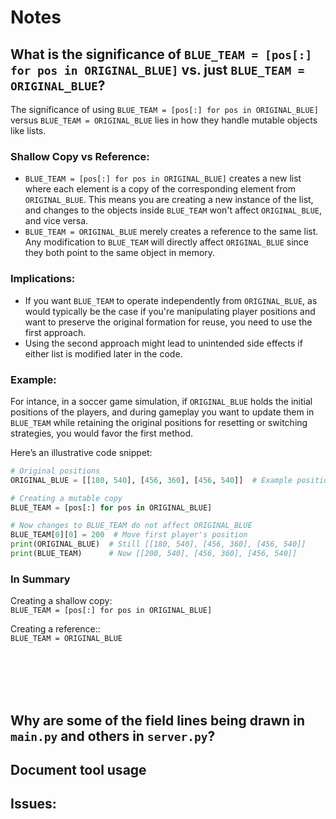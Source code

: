 # Notes

## What is the significance of `BLUE_TEAM = [pos[:] for pos in ORIGINAL_BLUE]` vs. just `BLUE_TEAM = ORIGINAL_BLUE`?

The significance of using `BLUE_TEAM = [pos[:] for pos in ORIGINAL_BLUE]` versus `BLUE_TEAM = ORIGINAL_BLUE` lies in how they handle mutable objects like lists.

### Shallow Copy vs Reference:

- `BLUE_TEAM = [pos[:] for pos in ORIGINAL_BLUE]` creates a new list where each element is a copy of the corresponding element from `ORIGINAL_BLUE`. This means you are creating a new instance of the list, and changes to the objects inside `BLUE_TEAM` won't affect `ORIGINAL_BLUE`, and vice versa.
- `BLUE_TEAM = ORIGINAL_BLUE` merely creates a reference to the same list. Any modification to `BLUE_TEAM` will directly affect `ORIGINAL_BLUE` since they both point to the same object in memory.

### Implications:

- If you want `BLUE_TEAM` to operate independently from `ORIGINAL_BLUE`, as would typically be the case if you're manipulating player positions and want to preserve the original formation for reuse, you need to use the first approach.
- Using the second approach might lead to unintended side effects if either list is modified later in the code.

### Example:

For intance, in a soccer game simulation, if `ORIGINAL_BLUE` holds the initial positions of the players, and during gameplay you want to update them in `BLUE_TEAM` while retaining the original positions for resetting or switching strategies, you would favor the first method.

Here’s an illustrative code snippet:
```python
# Original positions
ORIGINAL_BLUE = [[180, 540], [456, 360], [456, 540]]  # Example positions

# Creating a mutable copy
BLUE_TEAM = [pos[:] for pos in ORIGINAL_BLUE] 

# Now changes to BLUE_TEAM do not affect ORIGINAL_BLUE
BLUE_TEAM[0][0] = 200  # Move first player's position
print(ORIGINAL_BLUE)  # Still [[180, 540], [456, 360], [456, 540]]
print(BLUE_TEAM)      # Now [[200, 540], [456, 360], [456, 540]]
```

### In Summary
Creating a shallow copy: <br>
`BLUE_TEAM = [pos[:] for pos in ORIGINAL_BLUE]`

Creating a reference:: <br>
`BLUE_TEAM = ORIGINAL_BLUE`



<br><br><br><br>
## Why are some of the field lines being drawn in `main.py` and others in `server.py`?

## Document tool usage

## Issues:
